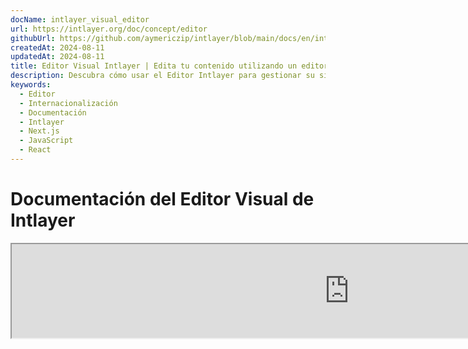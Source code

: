 ```yaml
---
docName: intlayer_visual_editor
url: https://intlayer.org/doc/concept/editor
githubUrl: https://github.com/aymericzip/intlayer/blob/main/docs/en/intlayer_visual_editor.md
createdAt: 2024-08-11
updatedAt: 2024-08-11
title: Editor Visual Intlayer | Edita tu contenido utilizando un editor visual
description: Descubra cómo usar el Editor Intlayer para gestionar su sitio web multilingüe. Siga los pasos de esta documentación en línea para configurar su proyecto en unos minutos.
keywords:
  - Editor
  - Internacionalización
  - Documentación
  - Intlayer
  - Next.js
  - JavaScript
  - React
---
```


# Documentación del Editor Visual de Intlayer

<iframe title="Visual Editor + CMS for Your Web App: Intlayer Explained" class="m-auto aspect-[16/9] w-full overflow-hidden rounded-lg border-0" allow="autoplay; gyroscope;" loading="lazy" width="1080" height="auto" src="https://www.youtube.com/embed/UDDTnirwi_4?autoplay=0&amp;origin=http://intlayer.org&amp;controls=0&amp;rel=1"/>

El Editor Visual de Intlayer es una herramienta que envolverá tu sitio web para interactuar con tus archivos de declaración de contenido utilizando un editor visual.

![Interfaz del Editor Visual de Intlayer](https://github.com/aymericzip/intlayer/blob/main/docs/assets/visual_editor.gif)

El paquete `intlayer-editor` está basado en Intlayer y está disponible para aplicaciones JavaScript, como React (Create React App), Vite + React y Next.js.

## Editor visual vs CMS

El Editor Visual de Intlayer es una herramienta que te permite gestionar tu contenido en un editor visual para diccionarios locales. Una vez que se realiza un cambio, el contenido será reemplazado en la base de código. Esto significa que la aplicación se reconstruirá y la página se recargará para mostrar el nuevo contenido.

En contraste, el [CMS de Intlayer](https://github.com/aymericzip/intlayer/blob/main/docs/es/intlayer_CMS.md) es una herramienta que te permite gestionar tu contenido en un editor visual para diccionarios remotos. Una vez que se realiza un cambio, el contenido **no** impactará tu base de código. Y el sitio web mostrará automáticamente el contenido modificado.

## Integrar Intlayer en tu aplicación

Para más detalles sobre cómo integrar Intlayer, consulta la sección correspondiente a continuación:

### Integración con Next.js

Para la integración con Next.js, consulta la [guía de configuración](https://github.com/aymericzip/intlayer/blob/main/docs/es/intlayer_with_nextjs_15.md).

### Integración con Create React App

Para la integración con Create React App, consulta la [guía de configuración](https://github.com/aymericzip/intlayer/blob/main/docs/es/intlayer_with_create_react_app.md).

### Integración con Vite + React

Para la integración con Vite + React, consulta la [guía de configuración](https://github.com/aymericzip/intlayer/blob/main/docs/es/intlayer_with_vite+react.md).

## Cómo funciona el Editor de Intlayer

El editor visual en una aplicación incluye dos cosas:

- Una aplicación frontend que mostrará tu sitio web en un iframe. Si tu sitio web utiliza Intlayer, el editor visual detectará automáticamente tu contenido y te permitirá interactuar con él. Una vez que se realice una modificación, podrás descargar tus cambios.

- Una vez que hagas clic en el botón de descarga, el editor visual enviará una solicitud al servidor para reemplazar tus archivos de declaración de contenido con el nuevo contenido (donde sea que estos archivos estén declarados en tu proyecto).

> Ten en cuenta que por ahora, el Editor de Intlayer escribirá tus archivos de declaración de contenido como archivos JSON.

## Instalación

Una vez que Intlayer esté configurado en tu proyecto, simplemente instala `intlayer-editor` como una dependencia de desarrollo:

```bash packageManager="npm"
npm install intlayer-editor --save-dev
```

```bash packageManager="yarn"
yarn add intlayer-editor --save-dev
```

```bash packageManager="pnpm"
pnpm add intlayer-editor --save-dev
```

## Configuración

En tu archivo de configuración de Intlayer, puedes personalizar los ajustes del editor:

```typescript fileName="intlayer.config.ts" codeFormat="typescript"
import type { IntlayerConfig } from "intlayer";

const config: IntlayerConfig = {
  // ... otras configuraciones
  editor: {
    /**
     * Requerido
     * La URL de la aplicación.
     * Esta es la URL que apunta el editor visual.
     * Ejemplo: 'http://localhost:3000'
     */
    applicationURL: process.env.INTLAYER_APPLICATION_URL,
    /**
     * Opcional
     * Por defecto es `true`. Si es `false`, el editor está inactivo y no se puede acceder.
     * Puede ser usado para deshabilitar el editor en entornos específicos por razones de seguridad, como producción.
     */
    enabled: process.env.INTLAYER_ENABLED,
    /**
     * Opcional
     * Por defecto es `8000`.
     * El puerto del servidor del editor.
     */
    port: process.env.INTLAYER_PORT,
    /**
     * Opcional
     * Por defecto es "http://localhost:8000"
     * La URL del servidor del editor.
     */
    editorURL: process.env.INTLAYER_EDITOR_URL,
  },
};

export default config;
```

```javascript fileName="intlayer.config.mjs" codeFormat="esm"
/** @type {import('intlayer').IntlayerConfig} */
const config = {
  // ... otras configuraciones
  editor: {
    /**
     * Requerido
     * La URL de la aplicación.
     * Esta es la URL que apunta el editor visual.
     * Ejemplo: 'http://localhost:3000'
     */
    applicationURL: process.env.INTLAYER_APPLICATION_URL,
    /**
     * Opcional
     * Por defecto es `true`. Si es `false`, el editor está inactivo y no se puede acceder.
     * Puede ser usado para deshabilitar el editor en entornos específicos por razones de seguridad, como producción.
     */
    enabled: process.env.INTLAYER_ENABLED,
    /**
     * Opcional
     * Por defecto es `8000`.
     * El puerto usado por el servidor del editor visual.
     */
    port: process.env.INTLAYER_PORT,
    /**
     * Opcional
     * Por defecto es "http://localhost:8000"
     * La URL del servidor del editor para acceder desde la aplicación. Usado para restringir los orígenes que pueden interactuar con la aplicación por razones de seguridad. Si se establece como `'*'`, el editor es accesible desde cualquier origen. Debe configurarse si el puerto cambia o si el editor se aloja en un dominio diferente.
     */
    editorURL: process.env.INTLAYER_EDITOR_URL,
  },
};

export default config;
```

```javascript fileName="intlayer.config.cjs" codeFormat="commonjs"
/** @type {import('intlayer').IntlayerConfig} */
const config = {
  // ... otras configuraciones
  editor: {
    /**
     * Requerido
     * La URL de la aplicación.
     * Esta es la URL que apunta el editor visual.
     */
    applicationURL: process.env.INTLAYER_APPLICATION_URL,
    /**
     * Opcional
     * Por defecto es `8000`.
     * El puerto del servidor del editor.
     */
    port: process.env.INTLAYER_PORT,
    /**
     * Opcional
     * Por defecto es "http://localhost:8000"
     * La URL del servidor del editor.
     */
    editorURL: process.env.INTLAYER_EDITOR_URL,
    /**
     * Opcional
     * Por defecto es `true`. Si es `false`, el editor está inactivo y no se puede acceder.
     * Puede ser usado para deshabilitar el editor en entornos específicos por razones de seguridad, como producción.
     */
    enabled: process.env.INTLAYER_ENABLED,
  },
};

module.exports = config;
```

> Para ver todos los parámetros disponibles, consulta la [documentación de configuración](https://github.com/aymericzip/intlayer/blob/main/docs/es/configuration.md).

## Usando el Editor

1. Cuando el editor esté instalado, puedes iniciarlo usando el siguiente comando:

   ```bash packageManager="npm"
   npx intlayer-editor start
   ```

   ```bash packageManager="yarn"
   yarn intlayer-editor start
   ```

   ```bash packageManager="pnpm"
   pnpm intlayer-editor start
   ```

   > **Nota: debes ejecutar tu aplicación en paralelo.** La URL de la aplicación debe coincidir con la que configuraste en la configuración del editor (`applicationURL`).

2. Luego, abre la URL proporcionada. Por defecto `http://localhost:8000`.

   Puedes ver cada campo indexado por Intlayer pasando el cursor sobre tu contenido.

   ![Pasando el cursor sobre el contenido](https://github.com/aymericzip/intlayer/blob/main/docs/assets/intlayer_editor_hover_content.png)

3. Si tu contenido está delineado, puedes mantenerlo presionado para mostrar el cajón de edición.

## Depuración

Si encuentras algún problema con el editor visual, verifica lo siguiente:

- El editor visual y la aplicación están en ejecución.

- La configuración del [`editor`](https://intlayer.org/doc/concept/configuration#editor-configuration) está correctamente establecida en tu archivo de configuración de Intlayer.

  - Campos requeridos:
    - La URL de la aplicación debe coincidir con la que configuraste en la configuración del editor (`applicationURL`).

- El editor visual utiliza un iframe para mostrar tu sitio web. Asegúrate de que la Política de Seguridad de Contenido (CSP) de tu sitio web permita la URL del CMS como `frame-ancestors` ('http://localhost:8000' por defecto). Revisa la consola del editor para cualquier error.

